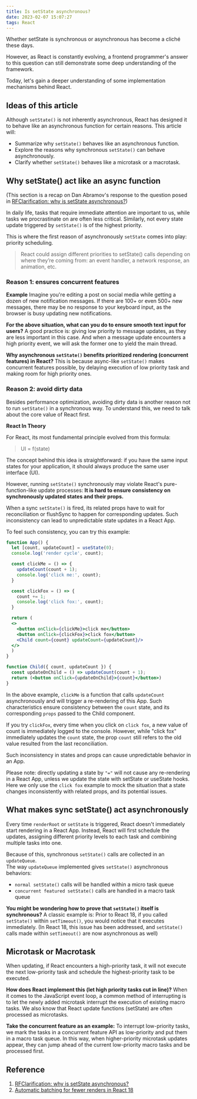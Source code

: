 ```yaml
---
title: Is setState asynchronous?
date: 2023-02-07 15:07:27
tags: React
---
```

Whether setState is synchronous or asynchronous has become a cliché these days.   

However, as React is constantly evolving, a frontend programmer's answer to this question can still demonstrate some deep understanding of the framework.

Today, let's gain a deeper understanding of some implementation mechanisms behind React.

## Ideas of this article 
Although `setState()` is not inherently asynchronous, React has designed it to behave like an asynchronous function for certain reasons. This article will:

- Summarize why `setState()` behaves like an asynchronous function.
- Explore the reasons why synchronous `setState()` can behave asynchronously.
- Clarify whether `setState()` behaves like a microtask or a macrotask.

## Why setState() act like an async function
(This section is a recap on Dan Abramov's response to the question posed in [RFClarification: why is setState asynchronous?](https://github.com/facebook/react/issues/11527#issuecomment-360199710))

In daily life, tasks that require immediate attention are important to us, while tasks we procrastinate on are often less critical. Similarly, not every state update triggered by `setState()` is of the highest priority.

This is where the first reason of asynchronously `setState` comes into play: priority scheduling.
> React could assign different priorities to setState() calls depending on where they’re coming from: an event handler, a network response, an animation, etc.


### Reason 1: ensures concurrent features
**Example**
Imagine you're editing a post on social media while getting a dozen of new notification messages.
If there are 100+ or even 500+ new messages, there may be no response to your keyboard input, as the browser is busy updating new notifications.

**For the above situation, what can you do to ensure smooth text input for users?**
A good practice is: giving low priority to message updates, as they are less important in this case. And when a message update encounters a high priority event, we will ask the former one to yield the main thread.

**Why asynchronous `setState()` benefits prioritized rendering (concurrent features) in React?**
This is because async-like `setState()` makes concurrent features possible, by delaying execution of low priority task and making room for high priority ones.

### Reason 2: avoid dirty data
Besides performance optimization, avoiding dirty data is another reason not to run `setState()` in a synchronous way. To understand this, we need to talk about the core value of React first.

**React In Theory**

For React, its most fundamental principle evolved from this formula:
> UI = f(state)

The concept behind this idea is straightforward: if you have the same input states for your application, it should always produce the same user interface (UI).

However, running `setState()` synchronously may violate React's pure-function-like update processes: **It is hard to ensure consistency on synchronously updated states and their props.**  

When a sync `setState()` is fired, its related props have to wait for reconciliation or flushSync to happen for corresponding updates. Such inconsistency can lead to unpredictable state updates in a React App.

To feel such consistency, you can try this example:
```jsx
function App() {
  let [count, updateCount] = useState(0);
  console.log('render cycle', count);

  const clickMe = () => {
    updateCount(count + 1);
    console.log('click me:', count);
  }

  const clickFox = () => {
    count += 1;
    console.log('click fox:', count);
  }

  return (
  <>
    <button onClick={clickMe}>click me</button>
    <button onClick={clickFox}>click fox</button>
    <Child count={count} updateCount={updateCount}/>
  </>
  )
}

function Child({ count, updateCount }) {
  const updateOnChild = () => updateCount(count + 1);
  return (<button onClick={updateOnChild}>{count}</button>)
}
```
In the above example, `clickMe` is a function that calls `updateCount` asynchronously and will trigger a re-rendering of this App. Such characteristics ensure consistency between the `count` state, and its corresponding `props` passed to the Child component.

If you try `clickFox`, every time when you click on `click fox`, a new value of count is immediately logged to the console. However, while "click fox" immediately updates the `count` state, the prop `count` still refers to the old value resulted from the last reconciliation.

Such inconsistency in states and props can cause unpredictable behavior in an App.

Please note: directly updating a state by `"="` will not cause any re-rendering in a React App, unless we update the state with setState or useState hooks. 
Here we only use the `click fox` example to mock the situation that a state changes inconsistently with related props, and its potential issues.

## What makes sync setState() act asynchronously
Every time `renderRoot` or `setState` is triggered, React doesn't immediately start rendering in a React App. Instead, React will first schedule the updates, assigning different priority levels to each task and combining multiple tasks into one.

Because of this, synchronous `setState()` calls are collected in an `updateQueue`.  
The way `updateQueue` implemented gives `setState()` asynchronous behaviors: 
- `normal setState()` calls will be handled within a micro task queue
- `concurrent featured setState()` calls are handled in a macro task queue

**You might be wondering how to prove that `setState()` itself is synchronous?**
A classic example is: Prior to React 18, if you called `setState()` within `setTimeout()`, you would notice that it executes immediately. (In React 18, this issue has been addressed, and `setState()` calls made within `setTimeout()` are now asynchronous as well)


## Microtask or Macrotask
When updating, if React encounters a high-priority task, it will not execute the next low-priority task and schedule the highest-priority task to be executed.

**How does React implement this (let high priority tasks cut in line)?**
When it comes to the JavaScript event loop, a common method of interrupting is to let the newly added microtask interrupt the execution of existing macro tasks.
We also know that React update functions (setState) are often processed as microtasks.

**Take the concurrent feature as an example:**
To interrupt low-priority tasks, we mark the tasks in a concurrent feature API as low-priority and put them in a macro task queue.
In this way, when higher-priority microtask updates appear, they can jump ahead of the current low-priority macro tasks and be processed first.

## Reference
1. [RFClarification: why is setState asynchronous?](https://github.com/facebook/react/issues/11527#issuecomment-360199710)
2. [Automatic batching for fewer renders in React 18](https://github.com/reactwg/react-18/discussions/21)
